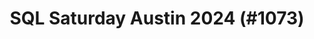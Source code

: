 ---
layout: event
title: "SQL Saturday Austin 2024 (#1073)"
subtitle: ""
tags: ["Austin", "Texas", "USA", "physical", "2024", "North America"]
thumb: /assets/img/logos/Just_icon_Color_small.png
comments: false
data: SQLSat1073
---